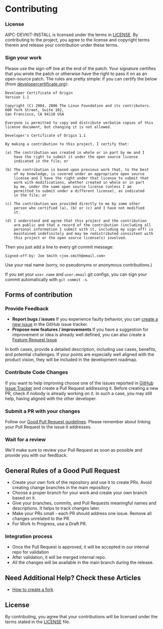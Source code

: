 # Contributing

### License

AIPC-DEVKIT-INSTALL is licensed under the terms in [LICENSE](License.txt). By contributing to the project, you agree to the license and copyright terms therein and release your contribution under these terms.

### Sign your work

Please use the sign-off line at the end of the patch. Your signature certifies that you wrote the patch or otherwise have the right to pass it on as an open-source patch. The rules are pretty simple: if you can certify
the below (from [developercertificate.org](http://developercertificate.org/)):

```
Developer Certificate of Origin
Version 1.1

Copyright (C) 2004, 2006 The Linux Foundation and its contributors.
660 York Street, Suite 102,
San Francisco, CA 94110 USA

Everyone is permitted to copy and distribute verbatim copies of this
license document, but changing it is not allowed.

Developer's Certificate of Origin 1.1

By making a contribution to this project, I certify that:

(a) The contribution was created in whole or in part by me and I
    have the right to submit it under the open source license
    indicated in the file; or

(b) The contribution is based upon previous work that, to the best
    of my knowledge, is covered under an appropriate open source
    license and I have the right under that license to submit that
    work with modifications, whether created in whole or in part
    by me, under the same open source license (unless I am
    permitted to submit under a different license), as indicated
    in the file; or

(c) The contribution was provided directly to me by some other
    person who certified (a), (b) or (c) and I have not modified
    it.

(d) I understand and agree that this project and the contribution
    are public and that a record of the contribution (including all
    personal information I submit with it, including my sign-off) is
    maintained indefinitely and may be redistributed consistent with
    this project or the open source license(s) involved.
```

Then you just add a line to every git commit message:

    Signed-off-by: Joe Smith <joe.smith@email.com>

Use your real name (sorry, no pseudonyms or anonymous contributions.)

If you set your `user.name` and `user.email` git configs, you can sign your
commit automatically with `git commit -s`.

## Forms of contribution

### Provide Feedback

* **Report bugs / issues**
    If you experience faulty behavior, you can [create a new issue](https://github.com/intel/aipc-devkit-install/issues) in the GitHub issue tracker.
* **Propose new features / improvements**
    If you have a suggestion for improvement or idea is already well defined, you can also create a
    [Feature Request Issue](https://github.com/intel/aipc-devkit-install/issues)

In both cases, provide a detailed description, including use cases, benefits, and potential challenges. If your points are especially well aligned with the product vision, they will be included in the development roadmap.

### Contribute Code Changes

If you want to help improving choose one of the issues reported in [GitHub Issue Tracker](https://github.com/intel/aipc-devkit-install/issues) and create a Pull Request addressing it. Before creating a new PR, check if nobody is already working on it. In such a case, you may still help, having aligned with the other developer.

### Submit a PR with your changes

Follow our [Good Pull Request guidelines](#general-rules-of-a-good-pull-request). Please remember about linking your Pull Request to the issue it addresses. 

### Wait for a review

We'll make sure to review your Pull Request as soon as possible and provide you with our feedback. 

## General Rules of a Good Pull Request

* Create your own fork of the repository and use it to create PRs. Avoid creating change branches in the main repository.
* Choose a proper branch for your work and create your own branch based on it.
* Give your branches, commits, and Pull Requests meaningful names and descriptions. It helps to track changes later.
* Make your PRs small - each PR should address one issue. Remove all changes unrelated to the PR.
* For Work In Progress, use a Draft PR.

### Integration process

* Once the Pull Request is approved, it will be accepted in our internal repo for validation
* After validation, it will be merged internal repo.
* All the changes will be available in the main branch during the release.

## Need Additional Help? Check these Articles

* [How to create a fork](https://docs.github.com/en/pull-requests/collaborating-with-pull-requests/working-with-forks/fork-a-repo) 

## License

By contributing, you agree that your contributions will be licensed under the terms stated in the [LICENSE](License.txt) file.